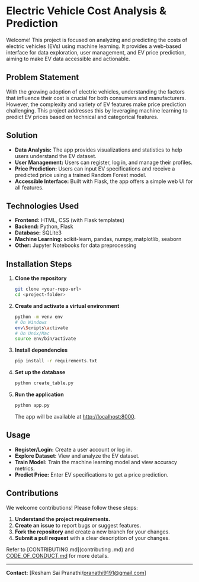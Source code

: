 # Electric Vehicle Cost Analysis & Prediction

Welcome! This project is focused on analyzing and predicting the costs of electric vehicles (EVs) using machine learning. It provides a web-based interface for data exploration, user management, and EV price prediction, aiming to make EV data accessible and actionable.

## Problem Statement

With the growing adoption of electric vehicles, understanding the factors that influence their cost is crucial for both consumers and manufacturers. However, the complexity and variety of EV features make price prediction challenging. This project addresses this by leveraging machine learning to predict EV prices based on technical and categorical features.

## Solution

- **Data Analysis:** The app provides visualizations and statistics to help users understand the EV dataset.
- **User Management:** Users can register, log in, and manage their profiles.
- **Price Prediction:** Users can input EV specifications and receive a predicted price using a trained Random Forest model.
- **Accessible Interface:** Built with Flask, the app offers a simple web UI for all features.

## Technologies Used

- **Frontend:** HTML, CSS (with Flask templates)
- **Backend:** Python, Flask
- **Database:** SQLite3
- **Machine Learning:** scikit-learn, pandas, numpy, matplotlib, seaborn
- **Other:** Jupyter Notebooks for data preprocessing

## Installation Steps

1. **Clone the repository**
   ```bash
   git clone <your-repo-url>
   cd <project-folder>
   ```

2. **Create and activate a virtual environment**
   ```bash
   python -m venv env
   # On Windows
   env\Scripts\activate
   # On Unix/Mac
   source env/bin/activate
   ```

3. **Install dependencies**
   ```bash
   pip install -r requirements.txt
   ```

4. **Set up the database**
   ```bash
   python create_table.py
   ```

5. **Run the application**
   ```bash
   python app.py
   ```
   The app will be available at [http://localhost:8000](http://localhost:8000).

## Usage

- **Register/Login:** Create a user account or log in.
- **Explore Dataset:** View and analyze the EV dataset.
- **Train Model:** Train the machine learning model and view accuracy metrics.
- **Predict Price:** Enter EV specifications to get a price prediction.

## Contributions

We welcome contributions! Please follow these steps:

1. **Understand the project requirements.**
2. **Create an issue** to report bugs or suggest features.
3. **Fork the repository** and create a new branch for your changes.
4. **Submit a pull request** with a clear description of your changes.

Refer to [CONTRIBUTING.md](contributing
.md) and [CODE_OF_CONDUCT.md](CODE_OF_CONDUCT.md) for more details.

---


**Contact:** [Resham Sai Pranathi/pranathi9191@gmail.com]
